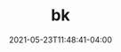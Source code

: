 ---
title: "bk"
layout: splash
permalink: /
date: 2021-05-23T11:48:41-04:00

header:

  overlay_color: "#000"
  overlay_filter: "0.5"
  overlay_image: /assets/images/unsplash-image-1.jpg
#  caption: "Photo credit: [****](https://unsplash.com)"

excerpt: "[He](http://my.pronoun.is/he) is an experienced [shop educator](https://en.wikipedia.org/wiki/Technology_education) whose general work and many interests are loosely documented on this site."
---